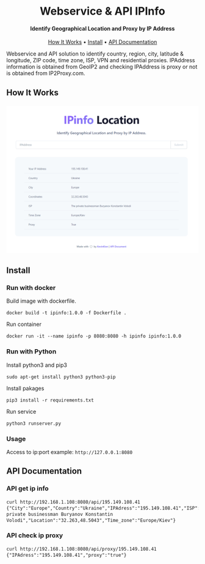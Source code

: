 <h1 align="center">
  Webservice & API IPInfo
</h1>

<h4 align="center"> Identify Geographical Location and Proxy by IP Address </h4>

<p align="center">
  <a href="#how-it-works">How It Works</a> •
  <a href="#install">Install</a> •
  <a href="#api-documentation">API Documentation</a> 
</p>

Webservice and API solution to identify country, region, city, latitude & longitude, ZIP code, time zone, ISP, VPN and residential proxies. IPAddress information is obtained from GeoIP2 and checking IPAddress is proxy or not is obtained from IP2Proxy.com.

## How It Works
<h3 align="center">
  <img src="app/static/images/home.png" alt="nuclei-flow" width="700px"></a>
</h3>

## Install

### Run with docker
Build image with dockerfile.
```
docker build -t ipinfo:1.0.0 -f Dockerfile .
```

Run container
```
docker run -it --name ipinfo -p 8080:8080 -h ipinfo ipinfo:1.0.0
```

### Run with Python
Install python3 and pip3
```
sudo apt-get install python3 python3-pip
```
Install pakages
```
pip3 install -r requirements.txt
```
Run service
```
python3 runserver.py
```
### Usage
Access to ip:port example: ```http://127.0.0.1:8080```

## API Documentation

### API get ip info
```
curl http://192.168.1.108:8080/api/195.149.108.41
{"City":"Europe","Country":"Ukraine","IPAdress":"195.149.108.41","ISP":"The private businessman Buryanov Konstantin Volodi","Location":"32.263,48.5043","Time_zone":"Europe/Kiev"}
```

### API check ip proxy
```
curl http://192.168.1.108:8080/api/proxy/195.149.108.41
{"IPAdress":"195.149.108.41","proxy":"true"}
```
